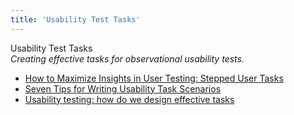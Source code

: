 ```yaml
---
title: 'Usability Test Tasks'
---
```


Usability Test Tasks  
_Creating effective tasks for observational usability tests._

*   [How to Maximize Insights in User Testing: Stepped User Tasks](https://www.nngroup.com/articles/user-testing-stepped-tasks/)
*   [Seven Tips for Writing Usability Task Scenarios](http://www.measuringusability.com/blog/task-tips.php)  
*   [Usability testing: how do we design effective tasks](http://design.canonical.com/2013/08/usability-testing-how-do-we-design-effective-tasks/)  
